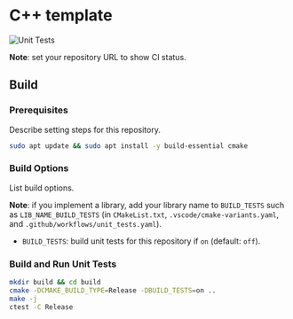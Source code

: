 # C++ template

![Unit Tests](https://github.com/dbgroup-nagoya-u/repo-name/workflows/Unit%20Tests/badge.svg?branch=main)

**Note**: set your repository URL to show CI status.

## Build

### Prerequisites

Describe setting steps for this repository.

```bash
sudo apt update && sudo apt install -y build-essential cmake
```

### Build Options

List build options.

**Note**: if you implement a library, add your library name to `BUILD_TESTS` such as `LIB_NAME_BUILD_TESTS` (in `CMakeList.txt`, `.vscode/cmake-variants.yaml`, and `.github/workflows/unit_tests.yaml`).

- `BUILD_TESTS`: build unit tests for this repository if `on` (default: `off`).

### Build and Run Unit Tests

```bash
mkdir build && cd build
cmake -DCMAKE_BUILD_TYPE=Release -DBUILD_TESTS=on ..
make -j
ctest -C Release
```
